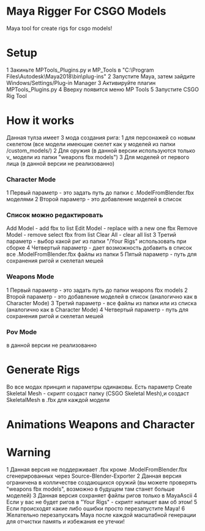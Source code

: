 # Maya Rigger For CSGO Models
Maya tool for create rigs for csgo models!

# Setup
1 Закиньте MPTools_Plugins.py и MP_Tools в "C:\Program Files\Autodesk\Maya2018\bin\plug-ins"
2 Запустите Мауа, затем зайдите Windows/Settings/Plug-in Manager
3 Активируйте плагин MPTools_Plugins.py
4 Вверху появится меню MP Tools
5 Запустите CSGO Rig Tool

# How it works
Данная тулза имеет 3 мода создания рига:
  1 для персонажей со новым скелетом (все модели имеющие скелет как у моделей из папки /custom_models/)
  2 Для оружия (в данной версии используются только v_ модели из папки "weapons fbx models")
  3 Для моделей от первого лица (в данной версии не реализованно)
  
### Character Mode
1 Первый параметр - это задать путь до папки с .ModelFromBlender.fbx моделями
2 Второй параметр - это добавление моделей в список
  ### Список можно редактировать
  Add Model - add fbx to list
  Edit Model - replace with a new one fbx
  Remove Model - remove select fbx from list
  Clear All - clear all list
3 Третий параметр - выбор какой риг из папки "/Your Rigs" использовать при сборке
4 Четвертый параметр - дает возможность добавить в список все .ModelFromBlender.fbx файлы из папки
5 Пятый параметр - путь для сохранения ригой и скелетал мешей 

### Weapons Mode
1 Первый параметр - это задать путь до папки weapons fbx models
2 Второй параметр - это добавление моделей в список (аналогично как в Character Mode)
3 Третий параметр - все файлы из папки или из списка (аналогично как в Character Mode)
4 Четвертый параметр - путь для сохранения ригой и скелетал мешей 

### Pov Mode
в данной версии не реализованно

# Generate Rigs
Во все модах принцип и параметры одинаковы.
Есть параметр Create Skeletal Mesh - скрипт создаст папку (CSGO Skeletal Mesh),и создаст SkeletalMesh в .fbx для каждой модели
# Animations Weapons and Character


# Warning
1 Данная версия не поддерживает .fbx кроме .ModelFromBlender.fbx сгенерированных через Source-Blender-Exporter
2 Данная версия ограничена в колличестве создающихся оружий (вы можете проверять "weapons fbx models", возможно в будущем там станет больше моделей)
3 Данная версия сохраняет файлы ригов только в MayaAscii
4 Если у вас не будет ригов в "Your Rigs" - скрипт напишет вам об этом!
5 Если происходят какие либо ошибки просто перезапустите Maya!
6 Желательно перезапускать Мауа после каждой масштабной генерации для отчистки память и избежания ее утечки!
